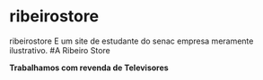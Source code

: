 # ribeirostore
ribeirostore
E um site de estudante do senac empresa meramente ilustrativo.
#A Ribeiro Store



**Trabalhamos com revenda de Televisores**


 

